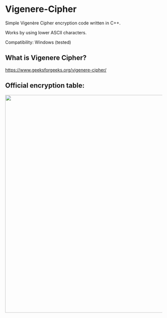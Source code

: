 # Vigenere-Cipher

Simple Vigenère Cipher encryption code written in C++.

Works by using lower ASCII characters.

Compatibility: Windows (tested)

## What is Vigenere Cipher?
https://www.geeksforgeeks.org/vigenere-cipher/

## Official encryption table:

<img src="https://2.bp.blogspot.com/-I7vYjD6JvOc/WeDtXdFFEiI/AAAAAAAAAs0/GhjQUlLpV0gUvHYIxi5xWR-bPJIto93QwCLcBGAs/s1600/VIGNERE%2BTABLE.PNG" align="left" width="700">

